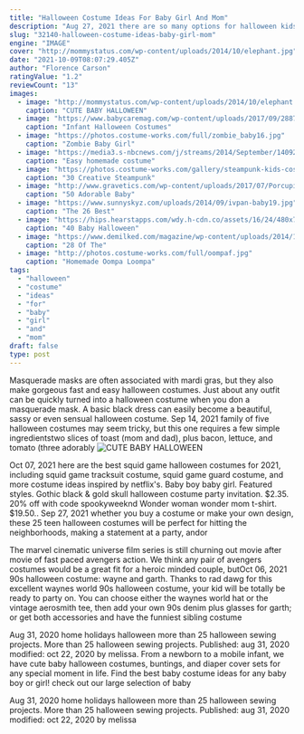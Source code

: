 ```yaml
---
title: "Halloween Costume Ideas For Baby Girl And Mom"
description: "Aug 27, 2021 there are so many options for halloween kids' costumes, it's almost impossible to settle on just one cute idea for your little monster. Let's be honest, kids dressed up as animals (baby pandas,"
slug: "32140-halloween-costume-ideas-baby-girl-mom"
engine: "IMAGE"
cover: "http://mommystatus.com/wp-content/uploads/2014/10/elephant.jpg"
date: "2021-10-09T08:07:29.405Z"
author: "Florence Carson"
ratingValue: "1.2"
reviewCount: "13"
images:
  - image: "http://mommystatus.com/wp-content/uploads/2014/10/elephant.jpg"
    caption: "CUTE BABY HALLOWEEN"
  - image: "https://www.babycaremag.com/wp-content/uploads/2017/09/2887619b5c692d61c0d7f3591b2b9ae0.jpg"
    caption: "Infant Halloween Costumes"
  - image: "https://photos.costume-works.com/full/zombie_baby16.jpg"
    caption: "Zombie Baby Girl"
  - image: "https://media3.s-nbcnews.com/j/streams/2014/September/140922/2D274906837612-kissing-booth7.today-inline-large.jpg"
    caption: "Easy homemade costume"
  - image: "https://photos.costume-works.com/gallery/steampunk-kids-costumes.jpg"
    caption: "30 Creative Steampunk"
  - image: "http://www.gravetics.com/wp-content/uploads/2017/07/Porcupine-halloween-costume-2017.jpg"
    caption: "50 Adorable Baby"
  - image: "https://www.sunnyskyz.com/uploads/2014/09/ivpan-baby19.jpg"
    caption: "The 26 Best"
  - image: "https://hips.hearstapps.com/wdy.h-cdn.co/assets/16/24/480x718/gallery-1465913199-baby-dinosaur.jpg?resize=480:*"
    caption: "40 Baby Halloween"
  - image: "https://www.demilked.com/magazine/wp-content/uploads/2014/10/cool-children-halloween-costumes-21.jpg"
    caption: "28 Of The"
  - image: "http://photos.costume-works.com/full/oompaf.jpg"
    caption: "Homemade Oompa Loompa"
tags:
  - "halloween"
  - "costume"
  - "ideas"
  - "for"
  - "baby"
  - "girl"
  - "and"
  - "mom"
draft: false
type: post
---
```


Masquerade masks are often associated with mardi gras, but they also make gorgeous fast and easy halloween costumes. Just about any outfit can be quickly turned into a halloween costume when you don a masquerade mask. A basic black dress can easily become a beautiful, sassy or even sensual halloween costume. Sep 14, 2021 family of five halloween costumes may seem tricky, but this one requires a few simple ingredientstwo slices of toast (mom and dad), plus bacon, lettuce, and tomato (three adorably
![CUTE BABY HALLOWEEN](http://mommystatus.com/wp-content/uploads/2014/10/elephant.jpg "CUTE BABY HALLOWEEN")

Oct 07, 2021 here are the best squid game halloween costumes for 2021, including squid game tracksuit costume, squid game guard costume, and more costume ideas inspired by netflix&#39;s. Baby boy baby girl. Featured styles.  Gothic black &amp; gold skull halloween costume party invitation. $2.35. 20% off with code spookyweeknd Wonder woman wonder mom t-shirt. $19.50.. Sep 27, 2021 whether you buy a costume or make your own design, these 25 teen halloween costumes will be perfect for hitting the neighborhoods, making a statement at a party, andor
<!--inArticleAds-->

<!--galleryOne-->

The marvel cinematic universe film series is still churning out movie after movie of fast paced avengers action. We think any pair of avengers costumes would be a great fit for a heroic minded couple, butOct 06, 2021 90s halloween costume: wayne and garth. Thanks to rad dawg for this excellent waynes world 90s halloween costume, your kid will be totally be ready to party on. You can choose either the waynes world hat or the vintage aerosmith tee, then add your own 90s denim plus glasses for garth; or get both accessories and have the funniest sibling costume
<!--inArticleAds-->

<!--galleryTwo-->

Aug 31, 2020 home  holidays  halloween  more than 25 halloween sewing projects. More than 25 halloween sewing projects. Published: aug 31, 2020  modified: oct 22, 2020 by melissa. From a newborn to a mobile infant, we have cute baby halloween costumes, buntings, and diaper cover sets for any special moment in life. Find the best baby costume ideas for any baby boy or girl! check out our large selection of baby
<!--galleryThree-->

Aug 31, 2020 home  holidays  halloween  more than 25 halloween sewing projects. More than 25 halloween sewing projects. Published: aug 31, 2020  modified: oct 22, 2020 by melissa